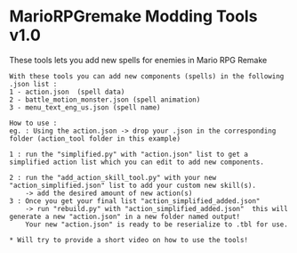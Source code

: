 # MarioRPGremake Modding Tools v1.0

These tools lets you add new spells for enemies in Mario RPG Remake
```
With these tools you can add new components (spells) in the following .json list :
1 - action.json  (spell data)
2 - battle_motion_monster.json (spell animation)
3 - menu_text_eng_us.json (spell name)

How to use : 
eg. : Using the action.json -> drop your .json in the corresponding folder (action_tool folder in this example)

1 : run the "simplified.py" with "action.json" list to get a simplified action list which you can edit to add new components.

2 : run the "add_action_skill_tool.py" with your new "action_simplified.json" list to add your custom new skill(s).
    -> add the desired amount of new action(s)
3 : Once you get your final list "action_simplified_added.json"
    -> run "rebuild.py" with "action_simplified_added.json"  this will generate a new "action.json" in a new folder named output!
    Your new "action.json" is ready to be reserialize to .tbl for use. 
```
    * Will try to provide a short video on how to use the tools!
